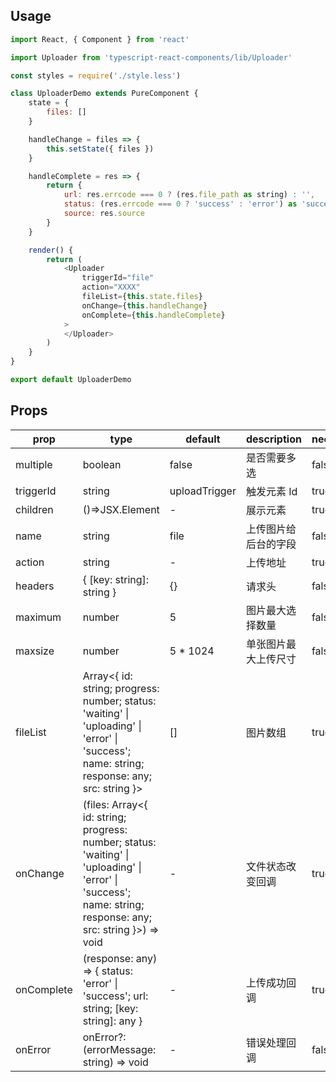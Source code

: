 ## Usage

```javascript
import React, { Component } from 'react'

import Uploader from 'typescript-react-components/lib/Uploader'

const styles = require('./style.less')

class UploaderDemo extends PureComponent {
    state = {
        files: []
    }

    handleChange = files => {
        this.setState({ files })
    }

    handleComplete = res => {
        return {
            url: res.errcode === 0 ? (res.file_path as string) : '',
            status: (res.errcode === 0 ? 'success' : 'error') as 'success' | 'error',
            source: res.source
        }
    }

    render() {
        return (
            <Uploader
                triggerId="file"
                action="XXXX"
                fileList={this.state.files}
                onChange={this.handleChange}
                onComplete={this.handleComplete}
            >
            </Uploader>
        )
    }
}

export default UploaderDemo
```

## Props

| prop       | type                                                                                                                                                         | default       | description          | necessity |
| ---------- | ------------------------------------------------------------------------------------------------------------------------------------------------------------ | ------------- | -------------------- | --------- |
| multiple   | boolean                                                                                                                                                      | false         | 是否需要多选         | false     |
| triggerId  | string                                                                                                                                                       | uploadTrigger | 触发元素 Id          | true      |
| children   | ()=>JSX.Element                                                                                                                                              | -             | 展示元素             | true      |
| name       | string                                                                                                                                                       | file          | 上传图片给后台的字段 | false     |
| action     | string                                                                                                                                                       | -             | 上传地址             | true      |
| headers    | { [key: string]: string }                                                                                                                                    | {}            | 请求头               | false     |
| maximum    | number                                                                                                                                                       | 5             | 图片最大选择数量     | false     |
| maxsize    | number                                                                                                                                                       | 5 \* 1024     | 单张图片最大上传尺寸 | false     |
| fileList   | Array<{ id: string; progress: number; status: 'waiting' \| 'uploading' \| 'error' \| 'success'; name: string; response: any; src: string }>                  | []            | 图片数组             | true      |
| onChange   | (files: Array<{ id: string; progress: number; status: 'waiting' \| 'uploading' \| 'error' \| 'success'; name: string; response: any; src: string }>) => void | -             | 文件状态改变回调     | true      |
| onComplete | (response: any) => { status: 'error' \| 'success'; url: string; [key: string]: any }                                                                         | -             | 上传成功回调         | true      |
| onError    | onError?: (errorMessage: string) => void                                                                                                                     | -             | 错误处理回调         | false     |
